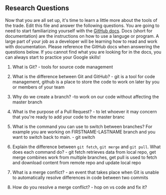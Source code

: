 ## Research Questions 

Now that you are all set up, it's time to learn a little more about the tools of the trade. Edit this file and answer the following questions. You are going to need to start familiarizing yourself with the [GitHub docs](https://docs.github.com/en). Docs (short for documentation) are the instructions on how to use a languge or program. A large part of your job as a developer will be learning how to read and work with documentation. Please reference the GitHub docs when answering the questions below. If you cannot find what you are looking for in the docs, you can always start to practice your Google skills!

1. What is Git? - tools for source code management

2. What is the difference between Git and GitHub? - git is a tool for code management, github is a place to store the code to work on later by you or members of your team 

3. Why do we create a branch? -to work on our code without affecting the master branch

4. What is the purpose of a Pull Request? - to let whoever it may concern that you're ready to add your code to the master branc

5. What is the command you can use to switch between branches? For example you are working on FIRSTNAME-LASTNAME branch and you want to switch back to main. - git switch 
6. Explain the difference between `git fetch`, `git merge` and `git pull`. What does each command do? - git fetch retrieves data from local repo, get merge combines work from multiple branches, get pull is used to fetch and download content from remote repo and update local repo 

7. What is a merge conflict? - an event that takes place when Git is unable to automatically resolve differences in code between two commits

8. How do you resolve a merge conflict? - hop on vs code and fix it?
